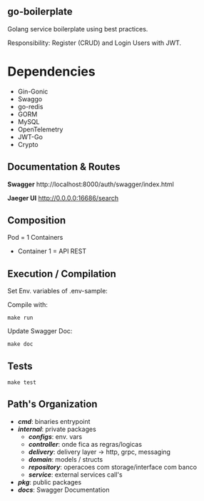 ## go-boilerplate
Golang service boilerplate using best practices.

Responsibility: Register (CRUD) and Login Users with JWT.

# Dependencies

- Gin-Gonic
- Swaggo
- go-redis
- GORM
- MySQL
- OpenTelemetry
- JWT-Go
- Crypto

## Documentation & Routes

**Swagger**
http://localhost:8000/auth/swagger/index.html

**Jaeger UI**
http://0.0.0.0:16686/search

## Composition

Pod = 1 Containers

- Container 1 = API REST

## Execution / Compilation

Set Env. variables of .env-sample:

Compile with:

```
make run
```

Update Swagger Doc:

```
make doc
```

## Tests

```
make test
```

## Path's Organization

- _**cmd**_: binaries entrypoint
- _**internal**_: private packages
    - _**configs**_: env. vars
    - _**controller**_: onde fica as regras/logicas
    - _**delivery**_: delivery layer -> http, grpc, messaging
    - _**domain**_: models / structs
    - _**repository**_: operacoes com storage/interface com banco
    - _**service**_: external services call's
- _**pkg**_: public packages
- _**docs**_: Swagger Documentation
